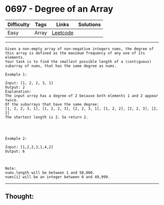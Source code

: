 # 0697 - Degree of an Array

Difficulty  | Tags | Links | Solutions
----------- | ---- | ----- | -----
Easy | Array | [Leetcode](https://leetcode.com/problems/degree-of-an-array/description/) |


-----------

```
Given a non-empty array of non-negative integers nums, the degree of this array is defined as the maximum frequency of any one of its elements.
Your task is to find the smallest possible length of a (contiguous) subarray of nums, that has the same degree as nums.

Example 1:

Input: [1, 2, 2, 3, 1]
Output: 2
Explanation: 
The input array has a degree of 2 because both elements 1 and 2 appear twice.
Of the subarrays that have the same degree:
[1, 2, 2, 3, 1], [1, 2, 2, 3], [2, 2, 3, 1], [1, 2, 2], [2, 2, 3], [2, 2]
The shortest length is 2. So return 2.




Example 2:

Input: [1,2,2,3,1,4,2]
Output: 6



Note:
nums.length will be between 1 and 50,000.
nums[i] will be an integer between 0 and 49,999.
```

-----------

## Thought:
